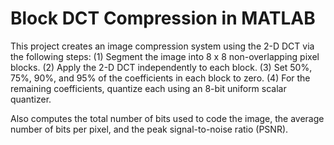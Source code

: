 # Block DCT Compression in MATLAB

This project creates an image compression system using the 2-D DCT via the following steps:
(1) Segment the image into 8 x 8 non-overlapping pixel blocks.
(2) Apply the 2-D DCT independently to each block.
(3) Set 50%, 75%, 90%, and 95% of the coefficients in each block to zero. 
(4) For the remaining coefficients, quantize each using an 8-bit uniform scalar quantizer.

Also computes the total number of bits used to code the image, the average number of bits per pixel, and the peak signal-to-noise ratio (PSNR).

